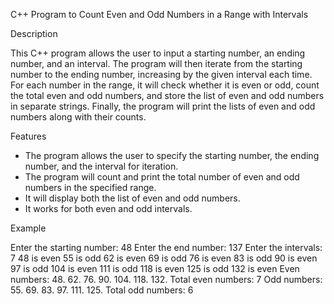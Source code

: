 C++ Program to Count Even and Odd Numbers in a Range with Intervals

 Description

This C++ program allows the user to input a starting number, an ending number, and an interval. The program will then iterate from the starting number to the ending number, increasing by the given interval each time. For each number in the range, it will check whether it is even or odd, count the total even and odd numbers, and store the list of even and odd numbers in separate strings. Finally, the program will print the lists of even and odd numbers along with their counts.

Features
- The program allows the user to specify the starting number, the ending number, and the interval for iteration.
- The program will count and print the total number of even and odd numbers in the specified range.
- It will display both the list of even and odd numbers.
- It works for both even and odd intervals.

Example

Enter the starting number: 48
Enter the end number: 137
Enter the intervals: 7
48 is even
55 is odd
62 is even
69 is odd
76 is even
83 is odd
90 is even
97 is odd
104 is even
111 is odd
118 is even
125 is odd
132 is even
Even numbers: 48. 62. 76. 90. 104. 118. 132.
Total even numbers: 7
Odd numbers: 55. 69. 83. 97. 111. 125.
Total odd numbers: 6
